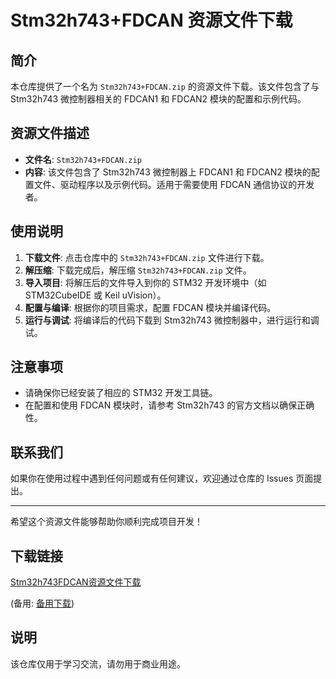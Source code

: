 # Stm32h743+FDCAN 资源文件下载

## 简介

本仓库提供了一个名为 `Stm32h743+FDCAN.zip` 的资源文件下载。该文件包含了与 Stm32h743 微控制器相关的 FDCAN1 和 FDCAN2 模块的配置和示例代码。

## 资源文件描述

- **文件名**: `Stm32h743+FDCAN.zip`
- **内容**: 该文件包含了 Stm32h743 微控制器上 FDCAN1 和 FDCAN2 模块的配置文件、驱动程序以及示例代码。适用于需要使用 FDCAN 通信协议的开发者。

## 使用说明

1. **下载文件**: 点击仓库中的 `Stm32h743+FDCAN.zip` 文件进行下载。
2. **解压缩**: 下载完成后，解压缩 `Stm32h743+FDCAN.zip` 文件。
3. **导入项目**: 将解压后的文件导入到你的 STM32 开发环境中（如 STM32CubeIDE 或 Keil uVision）。
4. **配置与编译**: 根据你的项目需求，配置 FDCAN 模块并编译代码。
5. **运行与调试**: 将编译后的代码下载到 Stm32h743 微控制器中，进行运行和调试。

## 注意事项

- 请确保你已经安装了相应的 STM32 开发工具链。
- 在配置和使用 FDCAN 模块时，请参考 Stm32h743 的官方文档以确保正确性。

## 联系我们

如果你在使用过程中遇到任何问题或有任何建议，欢迎通过仓库的 Issues 页面提出。

---

希望这个资源文件能够帮助你顺利完成项目开发！

## 下载链接
[Stm32h743FDCAN资源文件下载](https://pan.quark.cn/s/0ed513c1c4ca) 

(备用: [备用下载](https://pan.baidu.com/s/1P8lYHrQJd_dmj16NTZfQDw?pwd=1234))

## 说明

该仓库仅用于学习交流，请勿用于商业用途。
